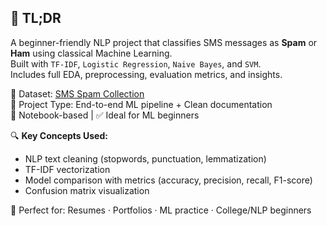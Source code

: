 ## 🚀 TL;DR

A beginner-friendly NLP project that classifies SMS messages as **Spam** or **Ham** using classical Machine Learning.  
Built with `TF-IDF`, `Logistic Regression`, `Naive Bayes`, and `SVM`.  
Includes full EDA, preprocessing, evaluation metrics, and insights.

🧪 Dataset: [SMS Spam Collection](https://www.kaggle.com/datasets/uciml/sms-spam-collection-dataset)  
📂 Project Type: End-to-end ML pipeline + Clean documentation  
📓 Notebook-based | ✅ Ideal for ML beginners

🔍 **Key Concepts Used:**
- NLP text cleaning (stopwords, punctuation, lemmatization)
- TF-IDF vectorization
- Model comparison with metrics (accuracy, precision, recall, F1-score)
- Confusion matrix visualization

🌟 Perfect for: Resumes · Portfolios · ML practice · College/NLP beginners
